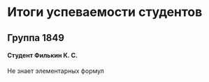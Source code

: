 <!DOCTYPE html>
<head>
      <title>Теги для работы с текстом</title>
      <meta charset="utf-8"/>
</head>
<body>
               <h1>Итоги успеваемости студентов</h1>
      <h2>Группа 1849</h2>
      <h4>Студент Филькин К. С.</h4>
      <p>Не знает элементарных формул</p>


